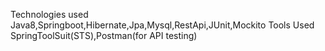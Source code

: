 Technologies used
Java8,Springboot,Hibernate,Jpa,Mysql,RestApi,JUnit,Mockito
Tools Used
SpringToolSuit(STS),Postman(for API testing)
